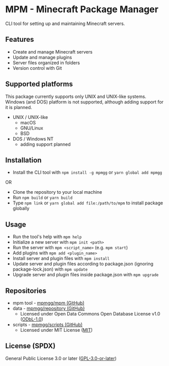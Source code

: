 # MPM - Minecraft Package Manager
CLI tool for setting up and maintaining Minecraft servers.

## Features

  * Create and manage Minecraft servers
  * Update and manage plugins
  * Server files organized in folders
  * Version control with Git

## Supported platforms

  This package currently supports only UNIX and UNIX-like systems. Windows (and DOS) platform is not supported, although adding support for it is planned.

  * UNIX / UNIX-like
    * macOS
    * GNU/Linux
    * BSD
  * DOS / Windows NT
    * adding support planned

## Installation

  * Install the CLI tool with `npm install -g mpmgg` or `yarn global add mpmgg`

  OR

  * Clone the repository to your local machine
  * Run `npm build` or `yarn build`
  * Type `npm link` or `yarn global add file:/path/to/mpm` to install package globally

## Usage

  * Run the tool's help with `mpm help`
  * Initialize a new server with `mpm init <path>`
  * Run the server with `mpm <script_name>` (e.g. `mpm start`)
  * Add plugins with `mpm add <plugin_name>`
  * Install server and plugin files with `mpm install`
  * Update server and plugin files according to package.json (ignoring package-lock.json) with `mpm update`
  * Upgrade server and plugin files inside package.json with `mpm upgrade`

## Repositories
  * mpm tool - [mpmgg/mpm (GitHub)](https://github.com/mpmgg/mpm)
  * data - [mpmgg/repository (GitHub)](https://github.com/mpmgg/repository)
    * Licensed under Open Data Commons Open Database License v1.0 ([ODbL-1.0](https://opendatacommons.org/licenses/odbl/1.0/))
  * scripts - [mpmgg/scripts (GitHub)](https://github.com/mpmgg/scripts)
    * Licensed under MIT License ([MIT](https://opensource.org/licenses/MIT))

## License (SPDX)

  General Public License 3.0 or later ([GPL-3.0-or-later](LICENSE))
